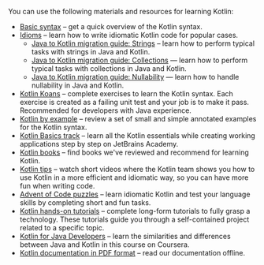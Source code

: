 [//]: # (title: Learning materials overview)

You can use the following materials and resources for learning Kotlin:
* [Basic syntax](basic-syntax.md) – get a quick overview of the Kotlin syntax.
* [Idioms](idioms.md) – learn how to write idiomatic Kotlin code for popular cases.
  * [Java to Kotlin migration guide: Strings](java-to-kotlin-idioms-strings.md) – learn how to perform typical tasks with strings in Java and Kotlin.
  * [Java to Kotlin migration guide: Collections](java-to-kotlin-collections-guide.md) — learn how to perform typical tasks with collections in Java and Kotlin.
  * [Java to Kotlin migration guide: Nullability](java-to-kotlin-nullability-guide.md) — learn how to handle nullability in Java and Kotlin.
* [Kotlin Koans](koans.md) – complete exercises to learn the Kotlin syntax. Each exercise is created as a failing unit test and your job is to make it pass. Recommended for developers with Java experience.
* [Kotlin by example](https://play.kotlinlang.org/byExample/overview) – review a set of small and simple annotated examples for the Kotlin syntax.
* [Kotlin Basics track](https://hyperskill.org/join/fromdocstoJetSalesStat?redirect=true&next=/tracks/18) – learn all the Kotlin essentials while creating working applications step by step on JetBrains Academy.
* [Kotlin books](books.md) – find books we've reviewed and recommend for learning Kotlin.
* [Kotlin tips](kotlin-tips.md) – watch short videos where the Kotlin team shows you how to use Kotlin in a more efficient and idiomatic way, so you can have more fun when writing code.
* [Advent of Code puzzles](advent-of-code.md) – learn idiomatic Kotlin and test your language skills by completing short and fun tasks.
* [Kotlin hands-on tutorials](kotlin-hands-on.md) – complete long-form tutorials to fully grasp a technology. These tutorials guide you through a self-contained project related to a specific topic.
* [Kotlin for Java Developers](https://www.coursera.org/learn/kotlin-for-java-developers) – learn the similarities and differences between Java and Kotlin in this course on Coursera.
* [Kotlin documentation in PDF format](kotlin-pdf.md) – read our documentation offline.
